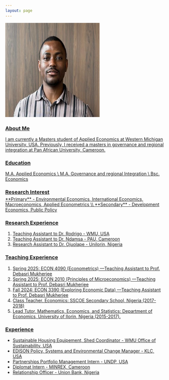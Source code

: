 ```yaml
---
layout: page
---
```


![passport](/assets/images/Akinyemi.jpg "Akinyemi Afolabi")


### <u> About Me
I am currently a Masters student of Applied Economics at Western Michigan University, USA. Previously, I received a masters in governance and regional integration at Pan African University, Cameroon.

### <ins> Education </ins>
M.A. Applied Economics \\
M.A. Governance and regional Integration \\
Bsc. Economics

<h3 style="margin-bottom:4px;">Research Interest</h3>
**Primary** - Environmental Economics, International Economics, Macroeconomics, Applied Econometrics \\
**Secondary** - Development Economics, Public Policy

 

### Research Experience
1. Teaching Assistant to Dr. Rodrigo - WMU, USA
2. Teaching Assistant to Dr. Ndamsa - PAU, Cameroon
3. Research Assistant to Dr. Ojuolape - Unilorin, Nigeria
   

### Teaching Experience
1. Spring 2025: ECON 4090 (Econometrics) —Teaching Assistant to Prof. Debasri Mukherjee
2. Spring 2025: ECON 2010 (Principles of Microeconomics) —Teaching Assistant to Prof. Debasri Mukherjee
3. Fall 2024: ECON 3390 (Exploring Economic Data) —Teaching Assistant to Prof. Debasri Mukherjee
4. Class Teacher, Economics: SSCOE Secondary School, Nigeria (2017-2018)
5. Lead Tutor, Mathematics, Economics, and Statistics: Department of Economics, University of Ilorin, Nigeria (2015-2017).


### Experience
- Sustainable Housing Equipement, Shed Coordinator - WMU Office of Sustainability, USA
- EDISON Policy, Systems and Environmental Change Manager - KLC, USA
- Partnerships Portfolio Management Intern - UNDP, USA
- Diplomat Intern - MINREX, Cameroon
- Relationship Officer - Union Bank, Nigeria
